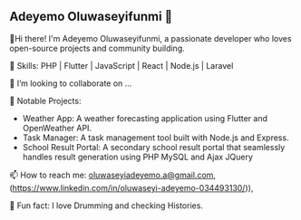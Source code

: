 ## Adeyemo Oluwaseyifunmi 👋


<!--
**SheyiTrig/sheyitrig** is a ✨ _special_ ✨ repository because its `README.md` (this file) appears on your GitHub profile.

Here are some ideas to get you started:

- 🔭 I’m currently working on ...
- 🌱 I’m currently learning ...
- 👯 I’m looking to collaborate on ...
- 🤔 I’m looking for help with ...
- 💬 Ask me about ...
- 📫 How to reach me: ...
- 😄 Pronouns: ...
- ⚡ Fun fact: ...
-->


👋Hi there! I'm Adeyemo Oluwaseyifunmi, a passionate developer who loves open-source projects and community building.

🔧 Skills: PHP | Flutter | JavaScript | React | Node.js | Laravel

👯 I’m looking to collaborate on ...

🌟 Notable Projects:
- Weather App: A weather forecasting application using Flutter and OpenWeather API.
- Task Manager: A task management tool built with Node.js and Express.
- School Result Portal: A secondary school result portal that seamlessly handles result generation using PHP MySQL and Ajax JQuery

📫 How to reach me: oluwaseyiadeyemo.a@gmail.com, (https://www.linkedin.com/in/oluwaseyi-adeyemo-034493130/)), 

🌱 Fun fact: I love Drumming and checking Histories.

